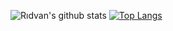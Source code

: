 

![Rıdvan's github stats](https://github-readme-stats.vercel.app/api?username=RidvanOrun&theme=dark&show_icons=true) [![Top Langs](https://github-readme-stats.vercel.app/api/top-langs/?username=RidvanOrun&layout=compact)](https://github.com/aRidvanOrun/github-readme-stats)
